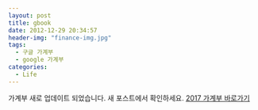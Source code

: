 ```yaml
---
layout: post
title: gbook
date: 2012-12-29 20:34:57
header-img: "finance-img.jpg"
tags:
  - 구글 가계부
  - google 가계부
categories:
  - Life
---
```


가계부 새로 업데이트 되었습니다. 새 포스트에서 확인하세요.
[2017 가계부 바로가기](http://kimjmin.net/2016/12/dmitri-account-book-2017/)
